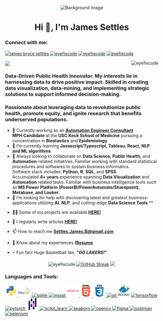 <!-- Background image: MarioCoder XD -->
<div align="center">
  <img src="https://github.com/eyefixcode/Misc/raw/main/gifs/mariocoder.gif" alt="Background Image" width="auto" height="200">
  </div>

<!-- Intro -->
<h1 align="center"> Hi 👋, I'm James Settles

<!-- Contact section -->
<h3 align="left"><b>Connect with me:</b></h3>
<p align="left">
<a href="https://www.linkedin.com/in/james-bryce-settles-99675013a/" target="blank"><img align="center" src="https://github.com/eyefixcode/Misc/blob/main/socials/linkedin-sleek.gif" alt="james bryce settles" height="40" width="40" /></a>
<a href="https://instagram.com/eyefixcode" target="blank"><img align="center" src="https://raw.githubusercontent.com/rahuldkjain/github-profile-readme-generator/master/src/images/icons/Social/instagram.svg" alt="eyefixcode" height="30" width="40" /></a>
<a href="https://twitter.com/eyefixcode" target="blank"><img align="center" src="https://raw.githubusercontent.com/rahuldkjain/github-profile-readme-generator/master/src/images/icons/Social/twitter.svg" alt="eyefixcode" height="30" width="40" /></a>
<a href="https://www.youtube.com/c/eyefixcode" target="blank"><img align="center" src="https://raw.githubusercontent.com/rahuldkjain/github-profile-readme-generator/master/src/images/icons/Social/youtube.svg" alt="eyefixcode" height="30" width="40" /></a>
</p>
</h1>


<img align="center" src="https://github.com/eyefixcode/Misc/blob/main/gifs/RGB_Lighting.gif" width="1500" speed="slow">
<img align="right" src="https://komarev.com/ghpvc/?username=eyefixcode&label=Profile%20views&color=0e75b6&style=flat" alt="eyefixcode">

<!-- About me -->
<h3 align="left">Data-Driven Public Health Innovator. My interests lie in harnessing data to drive positive impact. Skilled in creating data visualization, data-mining, and implementing strategic solutions to support informed decision-making. </h3> 
<h3 align="left">Passionate about leveraging data to revolutionize public health, promote equity, and ignite research that benefits underserved populations.</h3>
<p align="left">  </p>

<!-- Background -->
- 🔭 Currently working as an **[Automation Engineer Consultant](https://www.linkedin.com/in/james-bryce-settles-99675013a/)** <br> **MPH Candidate** at the **USC Keck School of Medicine** pursuing a concentration in **Biostastics** and **Epidemiology**
- 🌱 I’m currently learning **Javascript/Typescript, Tableau, React, NLP and ML algorithms**
- 👯 Always looking to collaborate on **Data Science, Public Health,** and **Automation**-related initiatives. Familiar working with standard statistical procedures and softwares to sustain business informatics. <br> Software stack includes: **Python**, **R**, **SQL**, and **SPSS** <br> Accumulated **4+ years** experience spanning **Data Visualization** and **Automation** related tasks. Familiar with business intelligence tools such as **MS Power Platform (PowerBI/PowerAutomate/Sharepoint), Metabase, and Looker.**
- 🤝 I’m looking for help with discovering latest and greatest business-applications utilizing **AI**, **NLP**, and cutting-edge **Data Science Tools**.**



<!-- Background (LINKS) -->
- 👨‍💻 Some of my projects are available **[HERE!](https://eyefixcode.github.io/)**

- 📝 I regularly write articles **[HERE!](https://eyefixcode.github.io/)**

- 📫 How to reach me **Settles.James.B@gmail.com**

- 📄 Know about my experiences **([Resume](https://eyefixcode.github.io/assets/resume/JamesSettles30OctResumeDS.pdf)**

- ⚡ Fun fact Huge Basketball fan, **"*GO LAKERS!*"**


<!-- Dynamic GitHub Stat Trackers -->
<p align="center">
<img src="https://github-readme-stats.vercel.app/api/top-langs?username=eyefixcode&show_icons=true&locale=en&layout=compact&theme=radical" alt="eyefixcode" height="135" width="auto"/>
<a href="https://git.io/streak-stats"><img src="https://github-readme-streak-stats.herokuapp.com?user=eyefixcode&theme=radical" alt="GitHub Streak" height="135"/></a>
<a href="https://gh-stats-gen.vercel.app/"><img src="https://github-readme-stats.vercel.app/api?username=eyefixcode&theme=radical&show_icons=true&hide_border=true&count_private=true" height="135"/></a>
<!-- Tech stack -->
<h3 align="left">Languages and Tools:</h3>
<p align="left"> 
  <!-- Python -->
  <a href="https://www.python.org" target="_blank" rel="noreferrer"> <img src="https://raw.githubusercontent.com/devicons/devicon/master/icons/python/python-original.svg" alt="python" width="40" height="40"/> </a> 
  <!-- MySQL -->
  <a href="https://www.mysql.com/" target="_blank" rel="noreferrer"> <img src="https://raw.githubusercontent.com/devicons/devicon/master/icons/mysql/mysql-original-wordmark.svg" alt="mysql" width="40" height="40"/> </a> 
  <!-- SQLite -->
  <a href="https://www.sqlite.org/" target="_blank" rel="noreferrer"> <img src="https://www.vectorlogo.zone/logos/sqlite/sqlite-icon.svg" alt="sqlite" width="40" height="40"/> </a> 
  <!-- MSSQL Server -->
  <a href="https://www.microsoft.com/en-us/sql-server" target="_blank" rel="noreferrer"> <img src="https://www.svgrepo.com/show/303229/microsoft-sql-server-logo.svg" alt="mssql" width="40" height="40"/> </a> 
  <!-- Oracle -->
  <a href="https://www.oracle.com/" target="_blank" rel="noreferrer"> <img src="https://raw.githubusercontent.com/devicons/devicon/master/icons/oracle/oracle-original.svg" alt="oracle" width="40" height="40"/> </a>
  <!-- HTML5 -->
  <a href="https://www.w3.org/html/" target="_blank" rel="noreferrer"> <img src="https://raw.githubusercontent.com/devicons/devicon/master/icons/html5/html5-original-wordmark.svg" alt="html5" width="40" height="40"/> </a> 
  <!-- CSS -->
  <a href="https://www.w3schools.com/css/" target="_blank" rel="noreferrer"> <img src="https://raw.githubusercontent.com/devicons/devicon/master/icons/css3/css3-original-wordmark.svg" alt="css3" width="40" height="40"/> </a>
  <!-- Git -->
  <a href="https://git-scm.com/" target="_blank" rel="noreferrer"> <img src="https://www.vectorlogo.zone/logos/git-scm/git-scm-icon.svg" alt="git" width="40" height="40"/> </a> 
  <!-- Docker -->
  <a href="https://www.docker.com/" target="_blank" rel="noreferrer"> <img src="https://raw.githubusercontent.com/devicons/devicon/master/icons/docker/docker-original-wordmark.svg" alt="docker" width="40" height="40"/></a> 
  <!-- TensorFlow -->
  <a href="https://www.tensorflow.org" target="_blank" rel="noreferrer"> <img src="https://www.vectorlogo.zone/logos/tensorflow/tensorflow-icon.svg" alt="tensorflow" width="40" height="40"/> </a> 
  <!-- PyTorch -->
  <a href="https://pytorch.org/" target="_blank" rel="noreferrer"> <img src="https://www.vectorlogo.zone/logos/pytorch/pytorch-icon.svg" alt="pytorch" width="40" height="40"/> </a> 
  <!-- Pandas -->
  <a href="https://pandas.pydata.org/" target="_blank" rel="noreferrer"> <img src="https://raw.githubusercontent.com/devicons/devicon/2ae2a900d2f041da66e950e4d48052658d850630/icons/pandas/pandas-original.svg" alt="pandas" width="40" height="40"/> </a> 
  <!-- Sci-Kit Learn -->
  <a href="https://scikit-learn.org/" target="_blank" rel="noreferrer"> <img src="https://upload.wikimedia.org/wikipedia/commons/0/05/Scikit_learn_logo_small.svg" alt="scikit_learn" width="40" height="40"/> </a> 
  <!-- Seaborn -->
  <a href="https://seaborn.pydata.org/" target="_blank" rel="noreferrer"> <img src="https://seaborn.pydata.org/_images/logo-mark-lightbg.svg" alt="seaborn" width="40" height="40"/> </a> 
  <!-- OpenCV -->
  <a href="https://opencv.org/" target="_blank" rel="noreferrer"> <img src="https://www.vectorlogo.zone/logos/opencv/opencv-icon.svg" alt="opencv" width="40" height="40"/> </a> 
  <!-- Figma -->
  <a href="https://www.figma.com/" target="_blank" rel="noreferrer"> <img src="https://www.vectorlogo.zone/logos/figma/figma-icon.svg" alt="figma" width="40" height="40"/> </a> 
  <!-- PostMan API -->
  <a href="https://postman.com" target="_blank" rel="noreferrer"> <img src="https://www.vectorlogo.zone/logos/getpostman/getpostman-icon.svg" alt="postman" width="40" height="40"/> </a> 
  <!-- Selenium -->
  <a href="https://www.selenium.dev" target="_blank" rel="noreferrer"> <img src="https://raw.githubusercontent.com/detain/svg-logos/780f25886640cef088af994181646db2f6b1a3f8/svg/selenium-logo.svg" alt="selenium" width="40" height="40"/> </a> 
</p>


